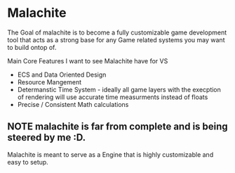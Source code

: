 # Malachite

The Goal of malachite is to become a fully customizable game development tool
that acts as a strong base for any Game related systems you may want to build ontop of.

Main Core Features I want to see Malachite have for VS

- ECS and Data Oriented Design
- Resource Mangement
- Determanstic Time System - ideally all game layers with the execption of rendering will use accurate time measurments instead of floats
- Precise / Consistent Math calculations

## NOTE malachite is far from complete and is being steered by me :D.

Malachite is meant to serve as a Engine that is highly customizable and easy to setup.
